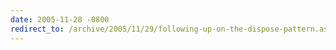 ```yaml
---
date: 2005-11-28 -0800
redirect_to: /archive/2005/11/29/following-up-on-the-dispose-pattern.aspx/
---
```

